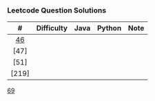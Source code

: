 ### Leetcode Question Solutions


| # | Difficulty | Java | Python | Note |
:---: | --- | ---|---|---|
[46](https://leetcode.com/problems/permutations/)|||||
[47]|||||
[51]|||||
[219]|||||
<a href="https://leetcode.com/problems/permutations/" target="_blank">69</a>
